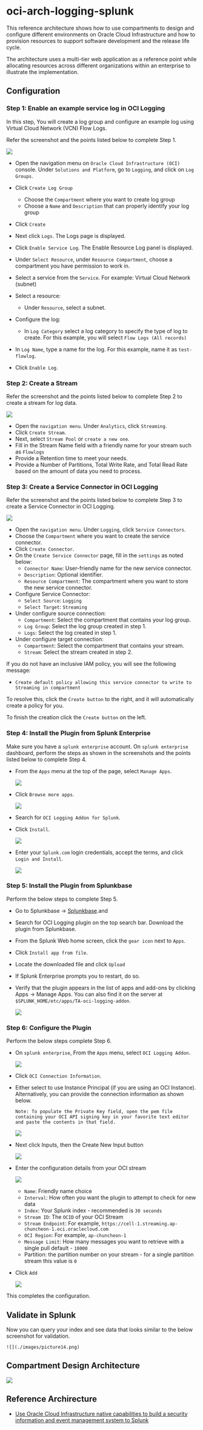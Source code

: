 # oci-arch-logging-splunk

This reference architecture shows how to use compartments to design and configure different environments on Oracle Cloud Infrastructure and how to provision resources to support software development and the release life cycle. 

The architecture uses a multi-tier web application as a reference point while allocating resources across different organizations within an enterprise to illustrate the implementation.

## Configuration

### Step 1: Enable an example service log in OCI Logging

In this step, You will create a log group and configure an example log using Virtual Cloud Network (VCN) Flow Logs.

Refer the screenshot and the points listed below to complete Step 1.

![](./images/picture1.png)


*   Open the navigation menu on `Oracle Cloud Infrastructure (OCI)` console. Under `Solutions and Platform`, go to `Logging`, and click on `Log Groups`.

*	Click `Create Log Group`

    - Choose the `Compartment` where you want to create log group
    - Choose a `Name` and `Description` that can properly identify your log group

*	Click `Create`

*   Next click `Logs`. The Logs page is displayed.

*	Click `Enable Service Log`. The Enable Resource Log panel is displayed.

*	Under `Select Resource`, under `Resource Compartment`, choose a compartment you have permission to work in.

*	Select a service from the `Service`. For example: Virtual Cloud Network (subnet)

*	Select a resource:
    - Under `Resource`, select a subnet.

*	Configure the log:

    - In `Log Category` select a log category to specify the type of log to create. For this example, you will select `Flow Logs (All records)`

*	In `Log Name`, type a name for the log. For this example, name it as `test-flowlog`.

*	Click `Enable Log`.

### Step 2: Create a Stream

Refer the screenshot and the points listed below to complete Step 2 to create a stream for log data.


![](./images/picture2.png)


*	Open the `navigation menu`. Under `Analytics`, click `Streaming`.
*	Click `Create Stream`.
*	Next, select `Stream Pool` or `create a new one`.
*	Fill in the Stream Name field with a friendly name for your stream such as `Flowlogs`
*	Provide a Retention time to meet your needs.
*	Provide a Number of Partitions, Total Write Rate, and Total Read Rate based on the amount of data you need to process.


### Step 3: Create a Service Connector in OCI Logging

Refer the screenshot and the points listed below to complete Step 3 to create a Service Connector in OCI Logging.


![](./images/picture3.png)


*	Open the `navigation menu`. Under `Logging`, click `Service Connectors`.
*	Choose the `Compartment` where you want to create the service connector.
*	Click `Create Connector`.
*	On the `Create Service Connector` page, fill in the `settings` as noted below:
    - `Connector Name`: User-friendly name for the new service connector.
    - `Description`: Optional identifier.
    - `Resource Compartment`: The compartment where you want to store the new service connector.
*   Configure Service Connector:
    - `Select Source`: `Logging` 
    - `Select Target`: `Streaming`
*   Under configure source connection:
	- `Compartment`: Select the compartment that contains your log group.
    - `Log Group`: Select the log group created in step 1.
    - `Logs`: Select the log created in step 1.
*   Under configure target connection:
	- `Compartment`: Select the compartment that contains your stream.
    - `Stream`: Select the stream created in step 2.

If you do not have an inclusive IAM policy, you will see the following message:
-   `Create default policy allowing this service connector to write to Streaming in compartment`

To resolve this, click the `Create button` to the right, and it will automatically create a policy for you.

To finish the creation click the `Create button` on the left.

### Step 4: Install the Plugin from Splunk Enterprise

Make sure you have a `splunk enterprise` account. On `splunk enterprise` dashboard, perform the steps as shown in the screenshots and the points listed below to complete Step 4.

*	From the `Apps` menu at the top of the page, select `Manage Apps`.

    ![](./images/picture4.png)

*	Click `Browse more apps`.

    ![](./images/picture5.png)

*	Search for `OCI Logging Addon for Splunk`.
*	Click `Install`.

    ![](./images/picture6.png)

*	Enter your `Splunk.com` login credentials, accept the terms, and click `Login and Install`.

    ![](./images/picture7.png)


### Step 5: Install the Plugin from Splunkbase

Perform the below steps to complete Step 5.

*	Go to Splunkbase -> [Splunkbase](https://splunkbase.splunk.com/).and 
*   Search for OCI Logging plugin on the top search bar. Download the plugin from Splunkbase.
*	From the Splunk Web home screen, click the `gear icon` next to `Apps`.
*	Click `Install app from file`.
*	Locate the downloaded file and click `Upload`
*	If Splunk Enterprise prompts you to restart, do so.
*	Verify that the plugin appears in the list of apps and add-ons by clicking Apps -> Manage Apps. You can also find it  on the server at `$SPLUNK_HOME/etc/apps/TA-oci-logging-addon`.

    ![](./images/picture8.png)

### Step 6: Configure the Plugin

Perform the below steps complete Step 6.

*	On `splunk enterprise`, From the `Apps` menu, select `OCI Logging Addon`.

    ![](./images/picture9.png)

*	Click `OCI Connection Information`.

*   Either select to use Instance Principal (if you are using an OCI Instance). Alternatively, you can provide the connection information as shown below. 

    ```Note: To populate the Private Key field, open the pem file containing your OCI API signing key in your favorite text editor and paste the contents in that field.```

    ![](./images/picture10.png)

*	Next click Inputs, then the Create New Input button

    ![](./images/picture11.png)

*	Enter the configuration details from your OCI stream

    ![](./images/picture12.png)

    - `Name`: Friendly name choice
    - `Interval`: How often you want the plugin to attempt to check for new data
    - `Index`: Your Splunk index - recommended is `30 seconds`
    - `Stream ID`: The `OCID` of your OCI Stream
    - `Stream Endpoint`: For example, `https://cell-1.streaming.ap-chuncheon-1.oci.oraclecloud.com`
    - `OCI Region`: For example, `ap-chuncheon-1`
    - `Message Limit`: How many messages you want to retrieve with a single pull default - `10000`
    - Partition: the partition number on your stream - for a single partition stream this value is `0`

*   Click `Add`

    ![](./images/picture13.png)

This completes the configuration.

## Validate in Splunk

Now you can query your index and see data that looks similar to the below screenshot for validation.

    ![](./images/picture14.png)

## Compartment Design Architecture

![](./images/oci-log-splunk-architecture.png)


## Reference Archirecture

- [Use Oracle Cloud Infrastructure native capabilities to build a security information and event management system to Splunk](https://docs.oracle.com/en/solutions/ha-web-app/index.html)
